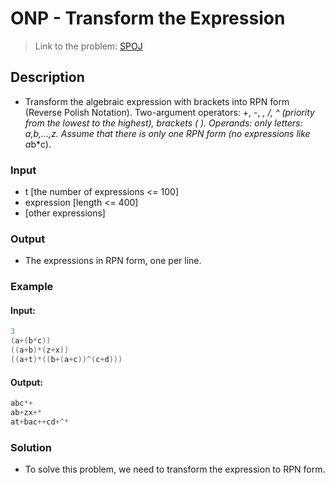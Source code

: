 # ONP - Transform the Expression

> Link to the problem: [SPOJ](https://www.spoj.com/problems/ONP/)
## Description
- Transform the algebraic expression with brackets into RPN form (Reverse Polish Notation). Two-argument operators: +, -, *, /, ^ (priority from the lowest to the highest), brackets ( ). Operands: only letters: a,b,...,z. Assume that there is only one RPN form (no expressions like a*b*c).
### Input
- t [the number of expressions <= 100]
- expression [length <= 400]
- [other expressions]
### Output
- The expressions in RPN form, one per line. 

### Example
#### Input:
```c++
3
(a+(b*c))
((a+b)*(z+x))
((a+t)*((b+(a+c))^(c+d)))
```
#### Output:
```c++
abc*+
ab+zx+*
at+bac++cd+^*
```
### Solution
- To solve this problem, we need to transform the expression to RPN form.